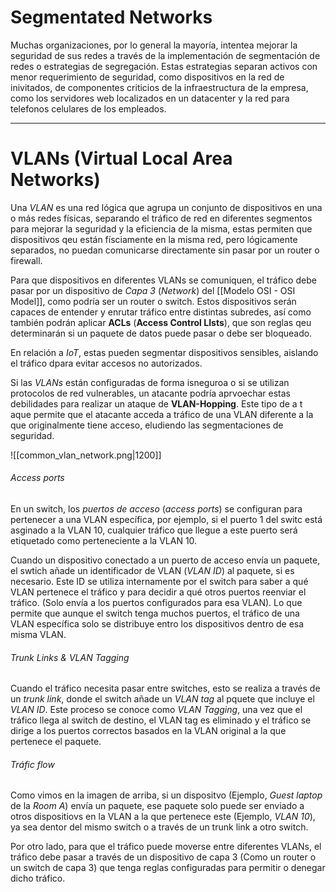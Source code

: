 # Segmentated Networks

Muchas organizaciones, por lo general la mayoría, intentea mejorar la seguridad de sus redes a través de la implementación de segmentación de redes o estrategias de segregación. Estas estrategias separan activos con menor requerimiento de seguridad, como dispositivos en la red de inivitados, de componentes criticios de la infraestructura de la empresa, como los servidores web localizados en un datacenter y la red para telefonos celulares de los empleados.

---
# VLANs (Virtual Local Area Networks)

Una *VLAN* es una red lógica que agrupa un conjunto de dispositivos en una o más redes físicas, separando el tráfico de red en diferentes segmentos para mejorar la seguridad y la eficiencia de la misma, estas permiten que dispositivos qeu están físciamente en la misma red, pero lógicamente separados, no puedan comunicarse directamente sin pasar por un router o firewall. 

Para que dispositivos en diferentes VLANs se comuniquen, el tráfico debe pasar por un dispositivo de *Capa 3* (*Network*) del [[Modelo OSI - OSI Model]], como podría ser un router o switch. Estos dispositivos serán capaces de entender y enrutar tráfico entre distintas subredes, así como también podrán aplicar **ACLs** (**Access Control LIsts**), que son reglas qeu determinarán si un paquete de datos puede pasar o debe ser bloqueado.

En relación a *IoT*, estas pueden segmentar dispositivos sensibles, aislando el tráfico dpara evitar accesos no autorizados.

Si las *VLANs* están configuradas de forma isneguroa o si se utilizan protocolos de red vulnerables, un atacante podría aprvoechar estas debilidades para realizar un ataque de **VLAN-Hopping**. Este tipo de a t aque permite que el atacante acceda a tráfico de una VLAN diferente a la que originalmente tiene acceso, eludiendo las segmentaciones de seguridad.

![[common_vlan_network.png|1200]]

###### Access ports

En un switch, los *puertos de acceso* (*access ports*) se configuran para pertenecer a una VLAN específica, por ejemplo, si el puerto 1 del switc está asginado a la VLAN 10, cualquier tráfico que llegue a este puerto será etiquetado como perteneciente a la VLAN 10.

Cuando un dispositivo conectado a un puerto de acceso envía un paquete, el swtich añade un identificador de VLAN (*VLAN ID*) al paquete, si es necesario. Este ID se utiliza internamente por el switch para saber a qué VLAN pertenece el tráfico y para decidir a qué otros puertos reenviar el tráfico. (Solo envía a los puertos configurados para esa VLAN). Lo que permite que aunque el switch tenga muchos puertos, el tráfico de una VLAN específica solo se distribuye entro los dispositivos  dentro de esa misma VLAN.

###### Trunk Links & VLAN Tagging

Cuando el tráfico necesita pasar entre switches, esto se realiza a través de un *trunk link*, donde el switch añade un *VLAN tag* al pquete que incluye el *VLAN ID*. Este proceso se conoce como *VLAN Tagging*, una vez que el tráfico llega al switch de destino, el VLAN tag es eliminado y el tráfico se dirige a los puertos correctos basados en la VLAN original a la que pertenece el paquete.

###### Tráfic flow

Como vimos en la imagen de arriba, si un dispositvo (Ejemplo, *Guest laptop* de la *Room A*) envía un paquete, ese paquete solo puede ser enviado a otros dispositiovs en la VLAN a la que pertenece este (Ejemplo, *VLAN 10*), ya sea dentor del mismo switch o a través de un trunk link a otro switch.

Por otro lado, para que el tráfico puede moverse entre diferentes VLANs, el tráfico debe pasar a través de un dispositivo de capa 3 (Como un router o un switch de capa 3) que tenga reglas configuradas para permitir o denegar dicho tráfico.

